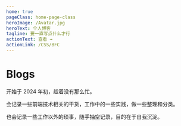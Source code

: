 ```yaml
---
home: true
pageClass: home-page-class
heroImage: /Avatar.jpg
heroText: 个人博客
tagline: 要一直写点什么才行
actionText: 查看 →
actionLink: /CSS/BFC
---
```


# Blogs

开始于 2024 年初，趁着没有那么忙。

会记录一些前端技术相关的干货，工作中的一些实践，做一些整理和分类。

也会记录一些工作以外的琐事，随手抽空记录，目的在于自我沉淀。

